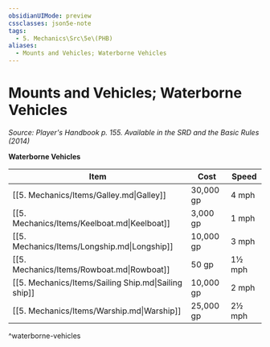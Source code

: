```yaml
---
obsidianUIMode: preview
cssclasses: json5e-note
tags:
  - 5. Mechanics\Src\5e\(PHB)
aliases:
  - Mounts and Vehicles; Waterborne Vehicles
---
```

# Mounts and Vehicles; Waterborne Vehicles
*Source: Player's Handbook p. 155. Available in the <span title='Systems Reference Document (5.1)'>SRD</span> and the Basic Rules (2014)* 

**Waterborne Vehicles**

| Item | Cost | Speed |
|------|------|-------|
| [[5. Mechanics/Items/Galley.md\|Galley]] | 30,000 gp | 4 mph |
| [[5. Mechanics/Items/Keelboat.md\|Keelboat]] | 3,000 gp | 1 mph |
| [[5. Mechanics/Items/Longship.md\|Longship]] | 10,000 gp | 3 mph |
| [[5. Mechanics/Items/Rowboat.md\|Rowboat]] | 50 gp | 1½ mph |
| [[5. Mechanics/Items/Sailing Ship.md\|Sailing ship]] | 10,000 gp | 2 mph |
| [[5. Mechanics/Items/Warship.md\|Warship]] | 25,000 gp | 2½ mph |
^waterborne-vehicles
